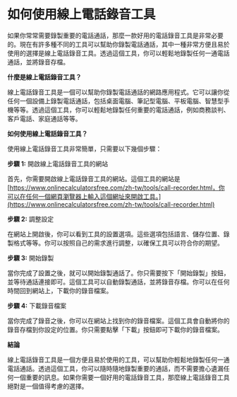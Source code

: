 如何使用線上電話錄音工具
============

如果你常常需要錄製重要的電話通話，那麼一款好用的電話錄音工具是非常必要的。現在有許多種不同的工具可以幫助你錄製電話通話，其中一種非常方便且易於使用的選擇是線上電話錄音工具。透過這個工具，你可以輕鬆地錄製任何一通電話通話，並將錄音存檔。

**什麼是線上電話錄音工具？**

線上電話錄音工具是一個可以幫助你錄製電話通話的網路應用程式。它可以讓你從任何一個設備上錄製電話通話，包括桌面電腦、筆記型電腦、平板電腦、智慧型手機等等。透過這個工具，你可以輕鬆地錄製任何重要的電話通話，例如商務談判、客戶電話、家庭通話等等。

**如何使用線上電話錄音工具？**

使用線上電話錄音工具非常簡單，只需要以下幾個步驟：

**步驟 1:** 開啟線上電話錄音工具的網站

首先，你需要開啟線上電話錄音工具的網站。這個工具的網站是[https://www.onlinecalculatorsfree.com/zh-tw/tools/call-recorder.html，你可以在任何一個網頁瀏覽器上輸入這個網址來開啟工具。](https://www.onlinecalculatorsfree.com/zh-tw/tools/call-recorder.html)

**步驟 2:** 調整設定

在網站上開啟後，你可以看到工具的設置選項。這些選項包括語言、儲存位置、錄製格式等等。你可以按照自己的需求進行調整，以確保工具可以符合你的期望。

**步驟 3:** 開始錄製

當你完成了設置之後，就可以開始錄製通話了。你只需要按下「開始錄製」按鈕，並等待通話連接即可。這個工具可以自動錄製通話，並將錄音存檔。你可以在任何時間回到網站上，下載你的錄音檔案。

**步驟 4:** 下載錄音檔案

當你完成了錄音之後，你可以在網站上找到你的錄音檔案。這個工具會自動將你的錄音存檔到你設定的位置。你只需要點擊「下載」按鈕即可下載你的錄音檔案。

**結論**

線上電話錄音工具是一個方便且易於使用的工具，可以幫助你輕鬆地錄製任何一通電話通話。透過這個工具，你可以隨時隨地錄製重要的通話，而不需要擔心遺漏任何一個重要的訊息。如果你需要一個好用的電話錄音工具，那麼線上電話錄音工具絕對是一個值得考慮的選擇。